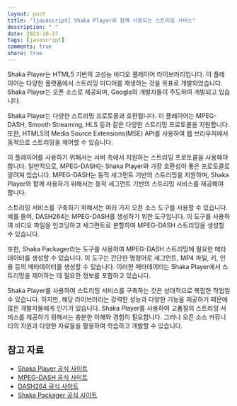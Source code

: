 ```yaml
---
layout: post
title: "[javascript] Shaka Player와 함께 사용되는 스트리밍 서비스"
description: " "
date: 2023-10-27
tags: [javascript]
comments: true
share: true
---
```


Shaka Player는 HTML5 기반의 고성능 비디오 플레이어 라이브러리입니다. 이 플레이어는 다양한 플랫폼에서 스트리밍 미디어를 재생하는 것을 목표로 개발되었습니다. Shaka Player는 오픈 소스로 제공되며, Google의 개발자들이 주도하여 개발되고 있습니다.

Shaka Player는 다양한 스트리밍 프로토콜과 호환됩니다. 이 플레이어는 MPEG-DASH, Smooth Streaming, HLS 등과 같은 다양한 스트리밍 프로토콜을 지원합니다. 또한, HTML5의 Media Source Extensions(MSE) API를 사용하여 웹 브라우저에서 동적으로 스트리밍을 제어할 수 있습니다.

이 플레이어를 사용하기 위해서는 서버 측에서 지원하는 스트리밍 프로토콜을 사용해야 합니다. 일반적으로, MPEG-DASH는 Shaka Player와 가장 호환성이 좋은 프로토콜로 알려져 있습니다. MPEG-DASH는 동적 세그먼트 기반의 스트리밍을 지원하며, Shaka Player와 함께 사용하기 위해서는 동적 세그먼트 기반의 스트리밍 서비스를 제공해야 합니다.

스트리밍 서비스를 구축하기 위해서는 여러 가지 오픈 소스 도구를 사용할 수 있습니다. 예를 들어, DASH264는 MPEG-DASH를 생성하기 위한 도구입니다. 이 도구를 사용하여 비디오 파일을 인코딩하고 세그먼트로 분할하여 MPEG-DASH 스트리밍을 생성할 수 있습니다.

또한, Shaka Packager라는 도구를 사용하여 MPEG-DASH 스트리밍에 필요한 메타데이터를 생성할 수 있습니다. 이 도구는 간단한 명령어로 세그먼트, MP4 파일, 키, 인용 등의 메타데이터를 생성할 수 있습니다. 이러한 메타데이터는 Shaka Player에서 스트리밍을 제어하는 데 필요한 정보를 포함하고 있습니다.

Shaka Player를 사용하여 스트리밍 서비스를 구축하는 것은 상대적으로 복잡한 작업일 수 있습니다. 하지만, 해당 라이브러리는 강력한 성능과 다양한 기능을 제공하기 때문에 많은 개발자들에게 인기가 있습니다. Shaka Player를 사용하여 고품질의 스트리밍 서비스를 제공하기 위해서는 충분한 이해와 경험이 필요합니다. 그러나 오픈 소스 커뮤니티의 지원과 다양한 자료들을 활용하여 학습하고 개발할 수 있습니다.

## 참고 자료
- [Shaka Player 공식 사이트](https://github.com/google/shaka-player)
- [MPEG-DASH 공식 사이트](https://mpegdash.org/)
- [DASH264 공식 사이트](https://github.com/mc2labs/dash264)
- [Shaka Packager 공식 사이트](https://github.com/google/shaka-packager)